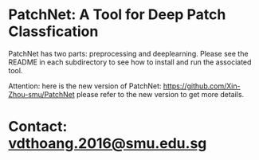 # PatchNet: A Tool for Deep Patch Classfication

PatchNet has two parts: preprocessing and deeplearning.  Please see the
README in each subdirectory to see how to install and run the associated
tool.

Attention: here is the new version of PatchNet: https://github.com/Xin-Zhou-smu/PatchNet
please refer to the new version to get more details.

# Contact: vdthoang.2016@smu.edu.sg 
